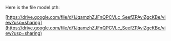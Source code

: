 Here is the file model.pth:

[https://drive.google.com/file/d/1JqamzhZJFnQPCVLc_SeefZPAvlZgcKBe/view?usp=sharing](https://drive.google.com/file/d/1JqamzhZJFnQPCVLc_SeefZPAvlZgcKBe/view?usp=sharing)
